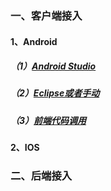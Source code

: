### 一、客户端接入

#### 1、Android

##### 	（1）[Android Studio](android_studio.md)

##### 	（2）[Eclipse或者手动](eclipse.md)

##### 	（3）[前端代码调用](client_code.md)

#### 2、IOS

### 二、后端接入



